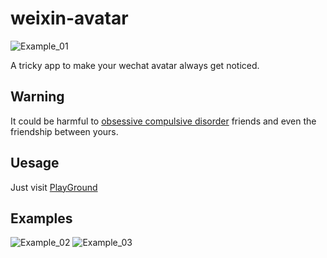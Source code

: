 weixin-avatar
=============

![Example_01](http://tommyfok.github.io/weixin-avatar/example/01.PNG)

A tricky app to make your wechat avatar always get noticed.

## Warning
It could be harmful to [obsessive compulsive disorder](http://baike.baidu.com/view/330.htm) friends and even the friendship between yours.

## Uesage
Just visit [PlayGround](http://tommyfok.github.io/weixin-avatar/)

## Examples
![Example_02](http://tommyfok.github.io/weixin-avatar/example/02.PNG)
![Example_03](http://tommyfok.github.io/weixin-avatar/example/03.PNG)
